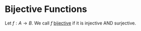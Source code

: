# Bijective Functions

Let $f:A \rightarrow B$. We call $f$
 <u>bijective</u> if it is injective AND surjective.
